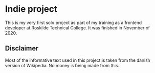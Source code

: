 # Indie project
This is my very first solo project as part of my training as a frontend developer at Roskilde Technical College. It was finished in November of 2020.

## Disclaimer
Most of the informative text used in this project is taken from the danish version of Wikipedia. No money is being made from this.

